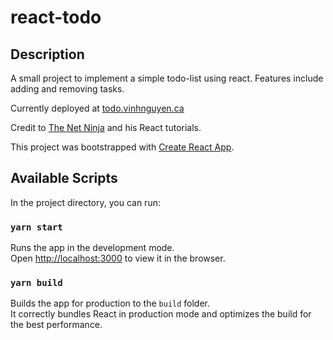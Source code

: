 # react-todo

## Description

A small project to implement a simple todo-list using react. Features include adding and removing tasks.

Currently deployed at [todo.vinhnguyen.ca](https://todo.vinhnguyen.ca/)

Credit to [The Net Ninja](https://www.youtube.com/channel/UCW5YeuERMmlnqo4oq8vwUpg) and his React tutorials.

This project was bootstrapped with [Create React App](https://github.com/facebook/create-react-app).

## Available Scripts

In the project directory, you can run:

### `yarn start`

Runs the app in the development mode.<br />
Open [http://localhost:3000](http://localhost:3000) to view it in the browser.

### `yarn build`

Builds the app for production to the `build` folder.<br />
It correctly bundles React in production mode and optimizes the build for the best performance.

